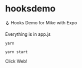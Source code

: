 # hooksdemo
🪝 Hooks Demo for Mike with Expo


Everything is in app.js

```
yarn
```

```
yarn start
```

Click Web!
